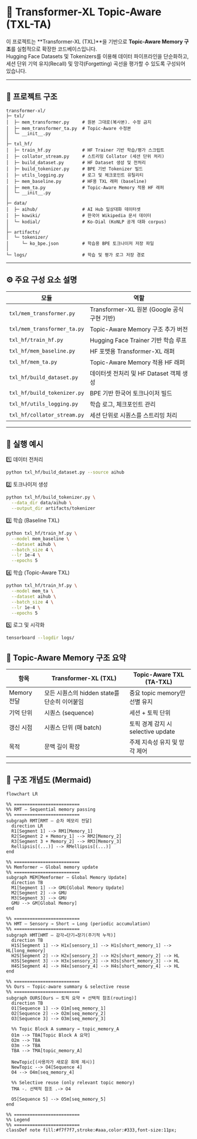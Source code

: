 # 🧠 Transformer-XL Topic-Aware (TXL-TA)

이 프로젝트는 **Transformer-XL (TXL)**을 기반으로 **Topic-Aware Memory 구조**를 실험적으로 확장한 코드베이스입니다.  
Hugging Face Datasets 및 Tokenizers를 이용해 데이터 파이프라인을 단순화하고,  
세션 단위 기억 유지(Recall) 및 망각(Forgetting) 곡선을 평가할 수 있도록 구성되어 있습니다.

---

## 📁 프로젝트 구조
```plaintext
transformer-xl/
├─ txl/
│  ├─ mem_transformer.py     # 원본 그대로(복사본). 수정 금지
│  ├─ mem_transformer_ta.py  # Topic-Aware 수정본
│  └─ __init__.py
│
├─ txl_hf/
│  ├─ train_hf.py            # HF Trainer 기반 학습/평가 스크립트
│  ├─ collator_stream.py     # 스트리밍 Collator (세션 단위 처리)
│  ├─ build_dataset.py       # HF Dataset 생성 및 전처리
│  ├─ build_tokenizer.py     # BPE 기반 Tokenizer 빌드
│  ├─ utils_logging.py       # 로그 및 체크포인트 유틸리티
│  ├─ mem_baseline.py        # HF용 TXL 래퍼 (baseline)
│  ├─ mem_ta.py              # Topic-Aware Memory 적용 HF 래퍼
│  └─ __init__.py
│
├─ data/
│  ├─ aihub/                 # AI Hub 일상대화 데이터셋
│  ├─ kowiki/                # 한국어 Wikipedia 문서 데이터
│  └─ kodial/                # Ko-Dial (KoNLP 공개 대화 corpus)
│
├─ artifacts/
│  └─ tokenizer/
│     └─ ko_bpe.json         # 학습용 BPE 토크나이저 저장 파일
│
└─ logs/                     # 학습 및 평가 로그 저장 경로
```

---

## ⚙️ 주요 구성 요소 설명

| 모듈 | 역할 |
|------|------|
| `txl/mem_transformer.py` | Transformer-XL 원본 (Google 공식 구현 기반) |
| `txl/mem_transformer_ta.py` | Topic-Aware Memory 구조 추가 버전 |
| `txl_hf/train_hf.py` | Hugging Face Trainer 기반 학습 루프 |
| `txl_hf/mem_baseline.py` | HF 포맷용 Transformer-XL 래퍼 |
| `txl_hf/mem_ta.py` | Topic-Aware Memory 적용 HF 래퍼 |
| `txl_hf/build_dataset.py` | 데이터셋 전처리 및 HF Dataset 객체 생성 |
| `txl_hf/build_tokenizer.py` | BPE 기반 한국어 토크나이저 빌드 |
| `txl_hf/utils_logging.py` | 학습 로그, 체크포인트 관리 |
| `txl_hf/collator_stream.py` | 세션 단위로 시퀀스를 스트리밍 처리 |

---

## 🚀 실행 예시

1️⃣ 데이터 전처리

```bash
python txl_hf/build_dataset.py --source aihub
```

2️⃣ 토크나이저 생성
```bash
python txl_hf/build_tokenizer.py \
  --data_dir data/aihub \
  --output_dir artifacts/tokenizer
```

3️⃣ 학습 (Baseline TXL)
```bash
python txl_hf/train_hf.py \
  --model mem_baseline \
  --dataset aihub \
  --batch_size 4 \
  --lr 1e-4 \
  --epochs 5
```

4️⃣ 학습 (Topic-Aware TXL)
```bash
python txl_hf/train_hf.py \
  --model mem_ta \
  --dataset aihub \
  --batch_size 4 \
  --lr 1e-4 \
  --epochs 5
```

5️⃣ 로그 및 시각화
```bash
tensorboard --logdir logs/
```

## 🧩 Topic-Aware Memory 구조 요약

| 항목 | Transformer-XL (TXL) | Topic-Aware TXL (TA-TXL) |
|------|-----------------------|---------------------------|
| Memory 전달 | 모든 시퀀스의 hidden state를 단순히 이어붙임 | 중요 topic memory만 선별 유지 |
| 기억 단위 | 시퀀스 (sequence) | 세션 + 토픽 단위 |
| 갱신 시점 | 시퀀스 단위 (매 batch) | 토픽 경계 감지 시 selective update |
| 목적 | 문맥 길이 확장 | 주제 지속성 유지 및 망각 제어 |

---

## 🧠 구조 개념도 (Mermaid)
```mermaid
flowchart LR

%% =========================
%% RMT — Sequential memory passing
%% =========================
subgraph RMT[RMT — 순차 메모리 전달]
  direction LR
  R1[Segment 1] --> RM1[Memory_1]
  R2[Segment 2 + Memory_1] --> RM2[Memory_2]
  R3[Segment 3 + Memory_2] --> RM3[Memory_3]
  Rellipsis[(...)] --> RMellipsis[(...)]
end

%% =========================
%% Memformer — Global memory update
%% =========================
subgraph MEM[Memformer — Global Memory Update]
  direction TB
  M1[Segment 1] --> GMU[Global Memory Update]
  M2[Segment 2] --> GMU
  M3[Segment 3] --> GMU
  GMU --> GM[Global Memory]
end

%% =========================
%% HMT — Sensory → Short → Long (periodic accumulation)
%% =========================
subgraph HMT[HMT — 감각→단기→장기(주기적 누적)]
  direction TB
  H1S[Segment 1] --> H1x[sensory_1] --> H1s[short_memory_1] --> HL[long_memory]
  H2S[Segment 2] --> H2x[sensory_2] --> H2s[short_memory_2] --> HL
  H3S[Segment 3] --> H3x[sensory_3] --> H3s[short_memory_3] --> HL
  H4S[Segment 4] --> H4x[sensory_4] --> H4s[short_memory_4] --> HL
end

%% =========================
%% Ours — Topic-aware summary & selective reuse
%% =========================
subgraph OURS[Ours — 토픽 요약 + 선택적 참조(routing)]
  direction TB
  O1[Sequence 1] --> O1m[seq_memory_1]
  O2[Sequence 2] --> O2m[seq_memory_2]
  O3[Sequence 3] --> O3m[seq_memory_3]

  %% Topic Block A summary → topic_memory_A
  O1m --> TBA[Topic Block A 요약]
  O2m --> TBA
  O3m --> TBA
  TBA --> TMA[topic_memory_A]

  NewTopic[(사용자가 새로운 화제 제시)]
  NewTopic --> O4[Sequence 4]
  O4 --> O4m[seq_memory_4]

  %% Selective reuse (only relevant topic memory)
  TMA -. 선택적 참조 .-> O4

  O5[Sequence 5] --> O5m[seq_memory_5]
end

%% =========================
%% Legend
%% =========================
classDef note fill:#f7f7f7,stroke:#aaa,color:#333,font-size:11px;
```

